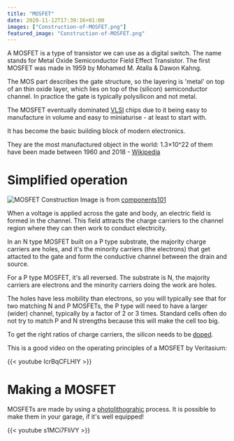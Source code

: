 ```yaml
---
title: "MOSFET"
date: 2020-11-12T17:39:16+01:00
images: ["Construction-of-MOSFET.png"]
featured_image: "Construction-of-MOSFET.png"
---
```


A MOSFET is a type of transistor we can use as a digital switch.
The name stands for Metal Oxide Semiconductor Field Effect Transistor.
The first MOSFET was made in 1959 by Mohamed M. Atalla & Dawon Kahng.

The MOS part describes the gate structure, so the layering is 'metal' on top of an thin oxide layer, which lies on top of the (silicon) semiconductor channel. In practice the gate is typically polysilicon and not metal.  

The MOSFET eventually dominated [VLSI](/terminology/vlsi) chips 
due to it being easy to manufacture in volume and easy to miniaturise - at least to start with.

It has become the basic building block of modern electronics.

They are the most manufactured object in the world: 1.3×10^22 of them have been made between 1960 and 2018 - [Wikipedia](https://en.wikipedia.org/wiki/MOSFET)

# Simplified operation

![MOSFET Construction](/Construction-of-MOSFET.png)
Image is from [components101](https://components101.com/articles/mosfet-symbol-working-operation-types-and-applications)

When a voltage is applied across the gate and body, an electric field is formed in the channel.
This field attracts the charge carriers to the channel region where they can then work to conduct electricity.

In an N type MOSFET built on a P type substrate, the majority charge carriers are holes, and it's the minority carriers (the electrons) that get attacted to the gate and form the conductive channel between the drain and source. 

For a P type MOSFET, it's all reversed. The substrate is N, the majority carriers are electrons and the minority carriers doing the work are holes. 

The holes have less mobility than electrons, so you will typically see that for two matching N and P MOSFETs, the P type will need to have a larger (wider) channel, typically by a factor of 2 or 3 times. Standard cells often do not try to match P and N strengths because this will make the cell too big.

To get the right ratios of charge carriers, the silicon needs to be [doped](/terminology/doping).

This is a good video on the operating principles of a MOSFET by Veritasium:

{{< youtube IcrBqCFLHIY >}}

# Making a MOSFET

MOSFETs are made by using a [photolithograhic](/terminology/photolithography) process.
It is possible to make them in your garage, if it's well equipped!

{{< youtube s1MCi7FliVY >}}
